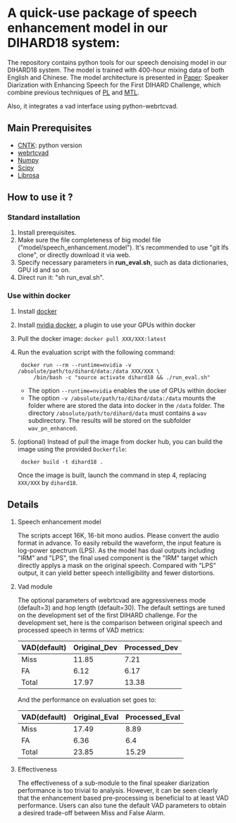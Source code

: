 # A quick-use package of speech enhancement model in our DIHARD18 system:

The repository contains python tools for our speech denoising model in
our DIHARD18 system. The model is trained with 400-hour mixing data of
both English and Chinese. The model architecture is presented in
[Paper](http://home.ustc.edu.cn/~sunlei17/pdf/lei_IS2018.pdf): Speaker
Diarization with Enhancing Speech for the First DIHARD Challenge,
which combine previous techniques of
[PL](https://ieeexplore.ieee.org/stamp/stamp.jsp?tp=&arnumber=8461861)
and [MTL](http://home.ustc.edu.cn/~sunlei17/pdf/MULTIPLE-TARGET.pdf).

Also, it integrates a vad interface using python-webrtcvad.


## Main Prerequisites

* [CNTK](https://docs.microsoft.com/en-us/cognitive-toolkit/setup-linux-python?tabs=cntkpy26):
  python version
* [webrtcvad](https://github.com/wiseman/py-webrtcvad)
* [Numpy](https://github.com/numpy/numpy)
* [Scipy](https://github.com/scipy/scipy)
* [Librosa](https://github.com/librosa/librosa)


## How to use it ?

### Standard installation

1. Install prerequisites.
2. Make sure the file completeness of big model file
   ("model/speech_enhancement.model"). It's recommended to use "git
   lfs clone", or directly download it via web.
3. Specify necessary parameters in **run_eval.sh**, such as data
   dictionaries, GPU id and so on.
4. Direct run it: "sh run_eval.sh".


### Use within docker

1. Install [docker](https://docs.docker.com/install/linux/docker-ee/ubuntu)
2. Install [nvidia docker](https://github.com/nvidia/nvidia-docker), a
   plugin to use your GPUs within docker
3. Pull the docker image: ``docker pull XXX/XXX:latest``
4. Run the evaluation script with the following command:

        docker run --rm --runtime=nvidia -v /absolute/path/to/dihard/data:/data XXX/XXX \
            /bin/bash -c "source activate dihard18 && ./run_eval.sh"

   * The option ``--runtime=nvidia`` enables the use of GPUs within docker
   * The option ``-v /absolute/path/to/dihard/data:/data`` mounts the
     folder where are stored the data into docker in the ``/data``
     folder. The directory ``/absolute/path/to/dihard/data`` must
     contains a ``wav`` subdirectory. The results will be stored on
     the subfolder ``wav_pn_enhanced``.

5. (optional) Instead of pull the image from docker hub, you can build
   the image using the provided ``Dockerfile``:

        docker build -t dihard18 .

    Once the image is built, launch the command in step 4, replacing
    ``XXX/XXX`` by ``dihard18``.


## Details

1. Speech enhancement model

   The scripts accept 16K, 16-bit mono audios. Please convert the
   audio format in advance. To easily rebuild the waveform, the input
   feature is log-power spectrum (LPS). As the model has dual outputs
   including "IRM" and "LPS", the final used component is the "IRM"
   target which directly applys a mask on the original
   speech. Compared with "LPS" output, it can yield better speech
   intelligibility and fewer distortions.

2. Vad module

   The optional parameters of webrtcvad are aggressiveness mode
   (default=3) and hop length (default=30). The default settings are
   tuned on the development set of the first DIHARD challenge.  For
   the development set, here is the comparison between original speech
   and processed speech in terms of VAD metrics:

   | VAD(default) | Original_Dev | Processed_Dev |
   | ------       | ------       | ------        |
   | Miss         | 11.85        | 7.21          |
   | FA           | 6.12         | 6.17          |
   | Total        | 17.97        | 13.38         |

   And the performance on evaluation set goes to:

   | VAD(default) | Original_Eval | Processed_Eval |
   | ------       | ------        | ------         |
   | Miss         | 17.49         | 8.89           |
   | FA           | 6.36          | 6.4            |
   | Total        | 23.85         | 15.29          |


3. Effectiveness

   The effectiveness of a sub-module to the final speaker diarization
   performance is too trivial to analysis. However, it can be seen
   clearly that the enhancement based pre-processing is beneficial to
   at least VAD performance. Users can also tune the default VAD
   parameters to obtain a desired trade-off between Miss and False
   Alarm.
